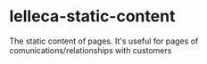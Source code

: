 lelleca-static-content
======================

The static content of pages. It's useful for pages of comunications/relationships with customers
